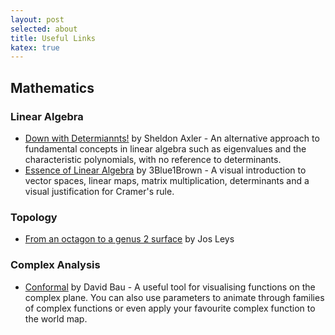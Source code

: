 ```yaml
---
layout: post
selected: about
title: Useful Links
katex: true
---
```

## Mathematics

### Linear Algebra
* [Down with Determiannts!](http://www.axler.net/DwD.html) by Sheldon Axler - 
An alternative approach to fundamental concepts in linear algebra such as eigenvalues and the characteristic polynomials, with no reference to determinants.
* [Essence of Linear Algebra](https://www.youtube.com/watch?v=fNk_zzaMoSs&list=PLZHQObOWTQDPD3MizzM2xVFitgF8hE_ab) by 3Blue1Brown - 
A visual introduction to vector spaces, linear maps, matrix multiplication, determinants and a visual justification for Cramer's rule.

### Topology
* [From an octagon to a genus 2 surface](https://www.youtube.com/watch?v=G1yyfPShgqw) by Jos Leys

### Complex Analysis
* [Conformal](http://davidbau.com/conformal/#z) by David Bau -
A useful tool for visualising functions on the complex plane.
You can also use parameters to animate through families of complex functions or even apply your favourite complex function to the world map.
